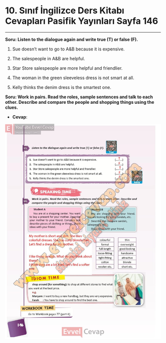 # 10. Sınıf İngilizce Ders Kitabı Cevapları Pasifik Yayınları Sayfa 146

---

**Soru: Listen to the dialogue again and write true (T) or false (F).**

1. Sue doesn’t want to go to A&B because it is expensive.

 2. The salespeople in A&B are helpful.

 3. Star Store salespeople are more helpful and friendlier.

 4. The woman in the green sleeveless dress is not smart at all.

 5. Kelly thinks the denim dress is the smartest one.

**Soru: Work in pairs. Read the roles, sample sentences and talk to each other. Describe and compare the people and shopping things using the clues.**

-   **Cevap**:

![Image 1](./image_1.jpg)